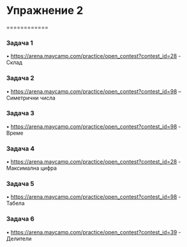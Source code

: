 # Упражнение 2 

============

### Задача 1 ###

•	https://arena.maycamp.com/practice/open_contest?contest_id=28 - Склад

### Задача 2 ###

•	https://arena.maycamp.com/practice/open_contest?contest_id=98 – Симетрични числа

### Задача 3 ###

•	https://arena.maycamp.com/practice/open_contest?contest_id=98 - Време

### Задача 4 ###

•	https://arena.maycamp.com/practice/open_contest?contest_id=28 - Максимална цифра

### Задача 5 ###
 
•	https://arena.maycamp.com/practice/open_contest?contest_id=98 - Табела

### Задача 6 ### 

•	https://arena.maycamp.com/practice/open_contest?contest_id=39 - Делители
